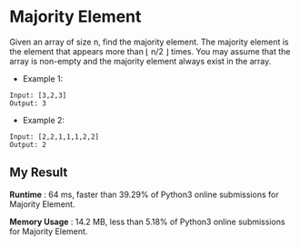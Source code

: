 # Majority Element

Given an array of size n, find the majority element. The majority element is the element that appears more than ⌊ n/2 ⌋ times.
You may assume that the array is non-empty and the majority element always exist in the array.

- Example 1:

```
Input: [3,2,3]
Output: 3
```

- Example 2:

```
Input: [2,2,1,1,1,2,2]
Output: 2
```

## My Result

**Runtime** : 64 ms, faster than 39.29% of Python3 online submissions for Majority Element.

**Memory Usage** : 14.2 MB, less than 5.18% of Python3 online submissions for Majority Element.
